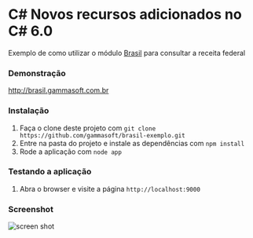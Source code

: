 C# Novos recursos adicionados no C# 6.0
==============

Exemplo de como utilizar o módulo [Brasil](https://github.com/gammasoft/brasil) para consultar a receita federal

### Demonstração

http://brasil.gammasoft.com.br

### Instalação

1. Faça o clone deste projeto com `git clone https://github.com/gammasoft/brasil-exemplo.git`
2. Entre na pasta do projeto e instale as dependências com `npm install`
3. Rode a aplicação com `node app`

### Testando a aplicação

1. Abra o browser e visite a página `http://localhost:9000`

### Screenshot

![screen shot](https://cloud.githubusercontent.com/assets/522043/4519537/2db30ec8-4cc0-11e4-8957-34cbb0fd1b75.png)
